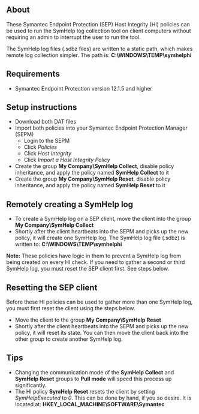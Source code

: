 ## About
These Symantec Endpoint Protection (SEP) Host Integrity (HI) policies can be used to run the SymHelp log collection tool on client computers without requiring an admin to interrupt the user to run the tool.

The SymHelp log files (.sdbz files) are written to a static path, which makes remote log collection simpler. The path is: **C:\WINDOWS\TEMP\symhelphi**

##  Requirements
- Symantec Endpoint Protection version 12.1.5 and higher

##  Setup instructions
- Download both DAT files
- Import both policies into your Symantec Endpoint Protection Manager (SEPM)
    - Login to the SEPM
    - Click *Policies*
    - Click *Host Integrity*
    - Click *Import a Host Integrity Policy*
- Create the group **My Company\SymHelp Collect**, disable policy inheritance, and apply the policy named **SymHelp Collect** to it
- Create the group **My Company\SymHelp Reset**, disable policy inheritance, and apply the policy named **SymHelp Reset** to it

##  Remotely creating a SymHelp log
- To create a SymHelp log on a SEP client, move the client into the group **My Company\SymHelp Collect**
- Shortly after the client heartbeats into the SEPM and picks up the new policy, it will create one SymHelp log. The SymHelp log file (.sdbz) is written to: **C:\WINDOWS\TEMP\symhelphi**

**Note:** These policies have logic in them to prevent a SymHelp log from being created on every HI check. If you need to gather a second or third SymHelp log, you must reset the SEP client first. See steps below.

##  Resetting the SEP client
Before these HI policies can be used to gather more than one SymHelp log, you must first reset the client using the steps below.

- Move the client to the group **My Company\SymHelp Reset**
- Shortly after the client heartbeats into the SEPM and picks up the new policy, it will reset its state. You can then move the client back into the other group to create another SymHelp log.

##  Tips
- Changing the communication mode of the **SymHelp Collect** and **SymHelp Reset** groups to **Pull mode** will speed this process up significantly.
- The HI policy **SymHelp Reset** resets the client by setting *SymHelpExecuted* to *0*. This can be done by hand, if you so desire. It is located at: **HKEY_LOCAL_MACHINE\SOFTWARE\Symantec**
